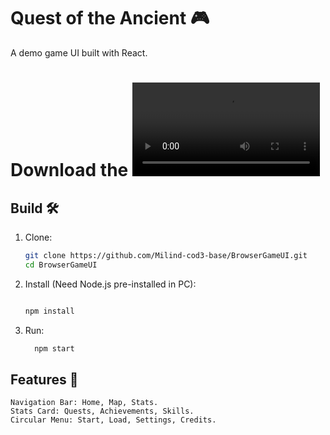 # Quest of the Ancient 🎮

A demo game UI built with React.

# Download the ![Demo Video](https://github.com/Milind-cod3-base/BrowserGameUI/raw/master/resources/video/demo.mkv)

## Build 🛠️

1. Clone:  
   ```bash
   git clone https://github.com/Milind-cod3-base/BrowserGameUI.git
   cd BrowserGameUI
   ```
   
2. Install (Need Node.js pre-installed in PC):
	```bash

	npm install
	```

3. Run:
	```bash
	  npm start
	```
## Features 🌟
	Navigation Bar: Home, Map, Stats.
	Stats Card: Quests, Achievements, Skills.
	Circular Menu: Start, Load, Settings, Credits.